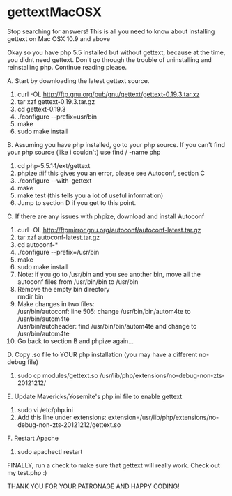 gettextMacOSX
=============

Stop searching for answers! This is all you need to know about installing gettext on Mac OSX 10.9 and above

Okay so you have php 5.5 installed but without gettext, because at the time, you didnt need gettext. Don't go through the trouble of uninstalling and reinstalling php. Continue reading please.

A. Start by downloading the latest gettext source.

1. curl -OL http://ftp.gnu.org/pub/gnu/gettext/gettext-0.19.3.tar.xz
2. tar xzf gettext-0.19.3.tar.gz
3. cd gettext-0.19.3
4. ./configure --prefix=usr/bin
5. make
6. sudo make install

B. Assuming you have php installed, go to your php source. If you can't find your php source (like i couldn't) use
find / -name php

1. cd php-5.5.14/ext/gettext
2. phpize      #if this gives you an error, please see Autoconf, section C
3. ./configure --with-gettext
4. make
5. make test (this tells you a lot of useful information)
6. Jump to section D if you get to this point.

C. If there are any issues with phpize, download and install Autoconf

1. curl -OL http://ftpmirror.gnu.org/autoconf/autoconf-latest.tar.gz
2. tar xzf autoconf-latest.tar.gz
3. cd autoconf-*
4. ./configure --prefix=/usr/bin
5. make
6. sudo make install
7. Note: if you go to /usr/bin and you see another bin, move all the autoconf files from /usr/bin/bin to /usr/bin
8. Remove the empty bin directory
   <br>rmdir bin
9. Make changes in two files:
   <br>/usr/bin/autoconf: line 505: change /usr/bin/bin/autom4te to /usr/bin/autom4te
   <br>/usr/bin/autoheader: find /usr/bin/bin/autom4te and change to /usr/bin/autom4te
10. Go back to section B and phpize again...

D. Copy .so file to YOUR php installation (you may have a different no-debug file)

1. sudo cp modules/gettext.so /usr/lib/php/extensions/no-debug-non-zts-20121212/

E. Update Mavericks/Yosemite's php.ini file to enable gettext

1. sudo vi /etc/php.ini
2. Add this line under extensions: extension=/usr/lib/php/extensions/no-debug-non-zts-20121212/gettext.so

F. Restart Apache

1. sudo apachectl restart


FINALLY, run a check to make sure that gettext will really work. Check out my test.php :)

THANK YOU FOR YOUR PATRONAGE AND HAPPY CODING! 

